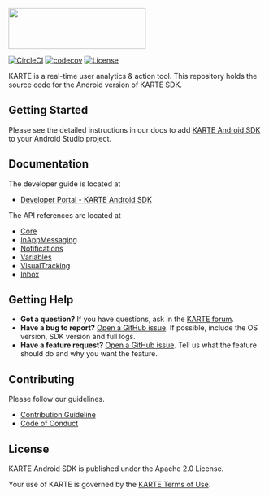 <a href="https://karte.io"><img src="https://karte.io/assets/images/common/logo_black.svg" width="270" height="80"></img></a>

[![CircleCI](https://circleci.com/gh/plaidev/karte-android-dev/tree/develop.svg?style=shield&circle-token=457a44e0e78580b5e8fff6047b938959148cabf7&a=.svg)](https://circleci.com/gh/plaidev/karte-android-dev/tree/develop)
[![codecov](https://codecov.io/gh/plaidev/karte-android-sdk/branch/master/graph/badge.svg)](https://codecov.io/gh/plaidev/karte-android-sdk)
[![License](https://img.shields.io/badge/license-Apache%202-blue.svg)](https://github.com/plaidev/karte-android-sdk/blob/master/LICENSE)

KARTE is a real-time user analytics & action tool.
This repository holds the source code for the Android version of KARTE SDK.

## Getting Started
Please see the detailed instructions in our docs to add [KARTE Android SDK](https://developers.karte.io/docs/android-sdk-v2) to your Android Studio project.

## Documentation
The developer guide is located at
- [Developer Portal - KARTE Android SDK](https://developers.karte.io/docs/android-sdk-v2)

The API references are located at
- [Core](https://plaidev.github.io/karte-sdk-docs/android/core/latest/index.html)
- [InAppMessaging](https://plaidev.github.io/karte-sdk-docs/android/inappmessaging/latest/index.html)
- [Notifications](https://plaidev.github.io/karte-sdk-docs/android/notifications/latest/index.html)
- [Variables](https://plaidev.github.io/karte-sdk-docs/android/variables/latest/index.html)
- [VisualTracking](https://plaidev.github.io/karte-sdk-docs/android/visualtracking/latest/index.html)
- [Inbox](https://plaidev.github.io/karte-sdk-docs/android/inbox/latest/index.html)

## Getting Help
- **Got a question?**
  If you have questions, ask in the [KARTE forum](https://forum.karte.io/).
- **Have a bug to report?**
  [Open a GitHub issue](https://github.com/plaidev/karte-android-sdk/issues/new?assignees=&labels=&template=bug_report.md). If possible, include the OS version, SDK version and full logs.
- **Have a feature request?**
  [Open a GitHub issue](https://github.com/plaidev/karte-android-sdk/issues/new?assignees=&labels=&template=feature_request.md). Tell us what the feature should do and why you want the feature.

## Contributing

Please follow our guidelines.
 - [Contribution Guideline](https://github.com/plaidev/karte-android-sdk/blob/master/CONTRIBUTING.md)
 - [Code of Conduct](https://github.com/plaidev/karte-android-sdk/blob/master/CODE_OF_CONDUCT.md)

## License
KARTE Android SDK is published under the Apache 2.0 License.

Your use of KARTE is governed by the [KARTE Terms of Use](https://karte.io/legal/terms-of-use-en.html).
